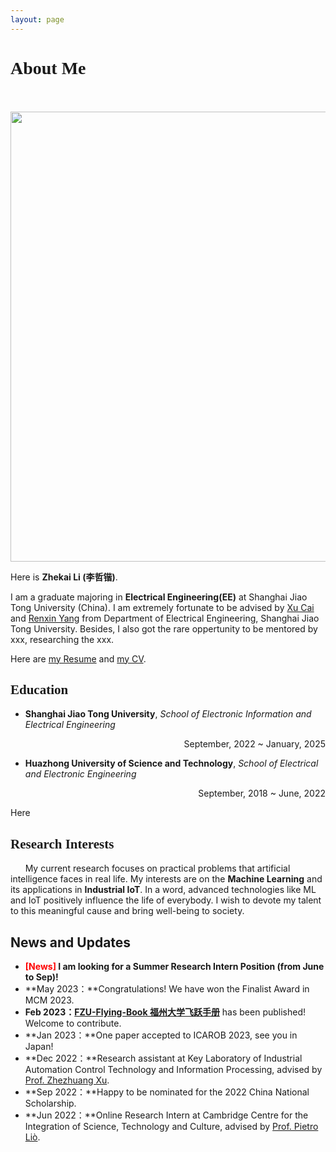```yaml
---
layout: page
---
```


# <font face="Verdana">About Me</font><br/>&nbsp;

<img src="https://lizhekai.com/caihanlin.jpg" class="floatpic" width="540" height="720">

Here is **Zhekai Li (李哲锴)**.

I am a graduate majoring in **Electrical Engineering(EE)** at Shanghai Jiao Tong University (China). I am extremely fortunate to be advised by [Xu Cai](https://eei.sjtu.edu.cn/faculty-detail.php?id=107) and [Renxin Yang](https://eei.sjtu.edu.cn/faculty-detail.php?id=185) from Department of Electrical Engineering, Shanghai Jiao Tong University. Besides, I also got the rare oppertunity to be mentored by xxx, researching the xxx.

Here are [my Resume](https://lizhekai.com/file/Resume_ZhekaiLI.pdf) and [my CV](https://lizhekai.com/file/CV_ZhekaiLI.pdf).

## <font face="Verdana">Education</font><br/> 


- **Shanghai Jiao Tong University**, *School of Electronic Information and Electrical Engineering*
<div align = right> September, 2022&nbsp;~&nbsp;January, 2025</div>

- **Huazhong University of Science and Technology**, *School of Electrical and Electronic Engineering*
<div align = right> September, 2018&nbsp;~&nbsp;June, 2022</div>

Here

## <font face="Verdana">Research&nbsp;Interests</font><br/> 


 &nbsp;&nbsp;&nbsp;&nbsp;&nbsp;&nbsp;My current research focuses on practical problems that artificial intelligence faces in real life. My interests are on the **Machine Learning** and its applications in **Industrial IoT**. In a word, advanced technologies like ML and IoT positively influence the life of everybody.  I wish to devote my talent to this meaningful cause and bring well-being to society.

## News and Updates

- **<font color='red'>[News]</font> I am looking for a Summer Research Intern Position (from June to Sep)!**
- **May 2023：**Congratulations! We have won the Finalist Award in MCM 2023.
- **Feb 2023：**[**FZU-Flying-Book 福州大学飞跃手册**](https://fzu-fly.online/) has been published! Welcome to contribute.
- **Jan 2023：**One paper accepted to ICAROB 2023, see you in Japan!
- **Dec 2022：**Research assistant at Key Laboratory of Industrial Automation Control Technology and Information Processing, advised by [Prof. Zhezhuang Xu](https://dqxy.fzu.edu.cn/en/info/1009/1072.htm).
- **Sep 2022：**Happy to be nominated for the 2022 China National Scholarship.
- **Jun 2022：**Online Research Intern at Cambridge Centre for the Integration of Science, Technology and Culture, advised by [Prof. Pietro Liò](https://www.cl.cam.ac.uk/~pl219/ ).
